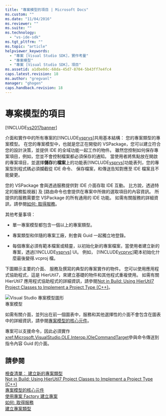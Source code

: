 ```yaml
---
title: "專案模型的項目 | Microsoft Docs"
ms.custom: ""
ms.date: "11/04/2016"
ms.reviewer: ""
ms.suite: ""
ms.technology: 
  - "vs-ide-sdk"
ms.tgt_pltfrm: ""
ms.topic: "article"
helpviewer_keywords: 
  - "專案 [Visual Studio SDK]，實作考量"
  - "專案模型"
  - "專案 [Visual Studio SDK]，項目"
ms.assetid: a1dbe0dc-68da-45d7-8704-5b43ff7e4fc4
caps.latest.revision: 18
ms.author: "gregvanl"
manager: "ghogen"
caps.handback.revision: 18
---
```

# 專案模型的項目
[!INCLUDE[vs2017banner](../../code-quality/includes/vs2017banner.md)]

介面和實作中的所有專案的[!INCLUDE[vsprvs](../../code-quality/includes/vsprvs_md.md)]共用基本結構： 您的專案類型的專案模型。  在您的專案模型中，也就是您正在開發的 VSPackage，您可以建立符合您的設計決策，並提供 IDE 的全域功能一起工作的物件。  雖然您控制如何保存專案項目，例如，您並不會控制檔案都必須保存的通知。  當使用者將焦點放在開啟的專案項目，並選擇**儲存**的**檔案**上的功能表[!INCLUDE[vsprvs](../../code-quality/includes/vsprvs_md.md)]功能表列，您的專案型別程式碼必須攔截從 IDE 命令、 保存檔案，和傳送告知對應至 IDE 檔案且不能變更。  
  
 您的 VSPackage 會與透過服務提供對 IDE 介面存取 IDE 互動。  比方說，透過特定的服務監視器\] 及 \[路由命令也會提供在專案中所做的選取項目的內容資訊。  所提供的服務需要您 VSPackage 的所有通用的 IDE 功能。  如需有關服務的詳細資訊，請參閱[如何: 取得服務](../Topic/How%20to:%20Get%20a%20Service.md)。  
  
 其他考量事項：  
  
-   單一專案模型都包含一個以上的專案類型。  
  
-   專案類型和伴隨的專案工廠，則會與 Guid 一起獨立地登錄。  
  
-   每個專案必須有範本檔案或精靈，以初始化新的專案檔案，當使用者建立新的專案，透過[!INCLUDE[vsprvs](../../code-quality/includes/vsprvs_md.md)] UI。  例如， [!INCLUDE[vcprvc](../../debugger/includes/vcprvc_md.md)]範本初始化什麼最後變得.vcproj 檔。  
  
 下圖顯示主要的介面、 服務及撰寫的典型的專案實作的物件。  您可以使用應用程式協助程式，這是 HierUtil7，來建立基礎的物件和其他程式重複使用。  如需有關 HierUtil7 應用程式協助程式的詳細資訊，請參閱[Not in Build: Using HierUtil7 Project Classes to Implement a Project Type \(C\+\+\)](http://msdn.microsoft.com/zh-tw/a5c16a09-94a2-46ef-87b5-35b815e2f346)。  
  
 ![Visual Studio 專案模型圖形](~/extensibility/internals/media/vsprojectmodel.gif "vsProjectModel")  
專案模型  
  
 如需有關介面，並列出在前一個圖表中，服務和其他選擇性的介面不會包含在圖表中的詳細資訊，請參閱[專案模型的核心元件](../../extensibility/internals/project-model-core-components.md)。  
  
 專案可以支援命令，因此必須實作<xref:Microsoft.VisualStudio.OLE.Interop.IOleCommandTarget>參與命令傳送到指令內容 Guid 的介面。  
  
## 請參閱  
 [檢查清單︰ 建立新的專案類型](../../extensibility/internals/checklist-creating-new-project-types.md)   
 [Not in Build: Using HierUtil7 Project Classes to Implement a Project Type \(C\+\+\)](http://msdn.microsoft.com/zh-tw/a5c16a09-94a2-46ef-87b5-35b815e2f346)   
 [專案模型的核心元件](../../extensibility/internals/project-model-core-components.md)   
 [使用專案 Factory 建立專案](../../extensibility/internals/creating-project-instances-by-using-project-factories.md)   
 [如何: 取得服務](../Topic/How%20to:%20Get%20a%20Service.md)   
 [建立專案類型](../../extensibility/internals/creating-project-types.md)
